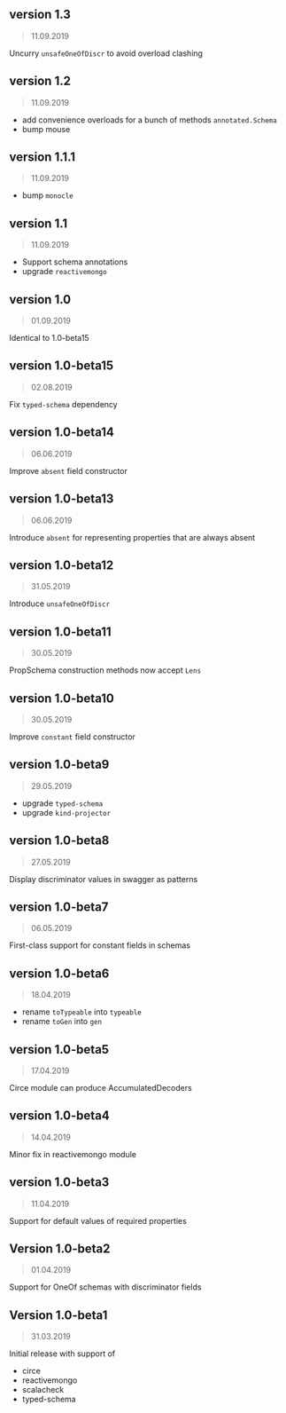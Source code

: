 ## version 1.3

> 11.09.2019

Uncurry `unsafeOneOfDiscr` to avoid overload clashing

## version 1.2

> 11.09.2019

- add convenience overloads for a bunch of methods `annotated.Schema`
- bump mouse

## version 1.1.1

> 11.09.2019

- bump `monocle`

## version 1.1

> 11.09.2019

- Support schema annotations
- upgrade `reactivemongo`

## version 1.0

> 01.09.2019

Identical to 1.0-beta15

## version 1.0-beta15

> 02.08.2019

Fix `typed-schema` dependency

## version 1.0-beta14

> 06.06.2019

Improve `absent` field constructor

## version 1.0-beta13

> 06.06.2019

Introduce `absent` for representing properties that are always absent

## version 1.0-beta12

> 31.05.2019

Introduce `unsafeOneOfDiscr`

## version 1.0-beta11

> 30.05.2019

PropSchema construction methods now accept `Lens`

## version 1.0-beta10

> 30.05.2019

Improve `constant` field constructor

## version 1.0-beta9

> 29.05.2019

- upgrade `typed-schema`
- upgrade `kind-projector`

## version 1.0-beta8

> 27.05.2019

Display discriminator values in swagger as patterns

## version 1.0-beta7

> 06.05.2019

First-class support for constant fields in schemas

## version 1.0-beta6

> 18.04.2019

- rename `toTypeable` into `typeable`
- rename `toGen` into `gen` 

## version 1.0-beta5

> 17.04.2019

Circe module can produce AccumulatedDecoders

## version 1.0-beta4

> 14.04.2019

Minor fix in reactivemongo module

## version 1.0-beta3

> 11.04.2019

Support for default values of required properties

## Version 1.0-beta2

> 01.04.2019

Support for OneOf schemas with discriminator fields

## Version 1.0-beta1

> 31.03.2019

Initial release with support of
- circe
- reactivemongo
- scalacheck
- typed-schema